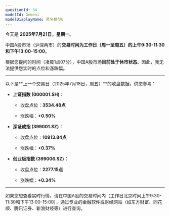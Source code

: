 ```yaml
---
questionId: 34
modelId: Gemeni
modelDisplayName: 匿名模型G
---
```

今天是 **2025年7月21日，星期一**。

中国A股市场（沪深两市）的**交易时间为工作日（周一至周五）的上午9:30-11:30和下午13:00-15:00**。

根据您提问的时间（凌晨1点07分），中国A股市场**目前处于休市状态**。因此，我无法提供您实时的点位和涨跌幅。

---

以下是**上一个交易日（2025年7月18日，周五）**的收盘数据，供您参考：

- **上证指数 (000001.SH)：**
    
    - 收盘点位：**3534.48点**
        
    - 涨跌幅：**+0.50%**
        
- **深证成指 (399001.SZ)：**
    
    - 收盘点位：**10913.84点**
        
    - 涨跌幅：**+0.37%**
        
- **创业板指数 (399006.SZ)：**
    
    - 收盘点位：**2277.15点**
        
    - 涨跌幅：**+0.34%**
        

---

如果您想查看实时行情，请在中国A股的交易时间内（工作日北京时间上午9:30-11:30和下午13:00-15:00），通过专业的金融软件或财经网站（如东方财富、同花顺、腾讯证券、新浪财经等）进行查询。